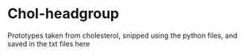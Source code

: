 # Chol-headgroup
Prototypes taken from cholesterol, snipped using the python files, and saved in the
txt files here
